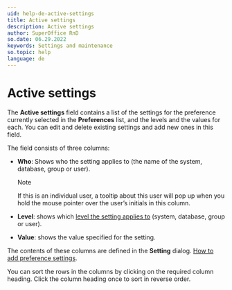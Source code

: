 ```yaml
---
uid: help-de-active-settings
title: Active settings
description: Active settings
author: SuperOffice RnD
so.date: 06.29.2022
keywords: Settings and maintenance
so.topic: help
language: de
---
```


# Active settings

The **Active settings** field contains a list of the settings for the preference currently selected in the **Preferences** list, and the levels and the values for each. You can edit and delete existing settings and add new ones in this field.

The field consists of three columns:

* **Who**: Shows who the setting applies to (the name of the system, database, group or user).

    > [!NOTE]
    > If this is an individual user, a tooltip about this user will pop up when you hold the mouse pointer over the user’s initials in this column.

* **Level**: shows which [level the setting applies to][1] (system, database, group or user).

* **Value**: shows the value specified for the setting.

The contents of these columns are defined in the **Setting** dialog. [How to add preference settings][2].

You can sort the rows in the columns by clicking on the required column heading. Click the column heading once to sort in reverse order.

<!-- Referenced links -->
[1]: levels-for-preference-settings.md
[2]: adding-preference-settings.md

<!-- Referenced images -->

